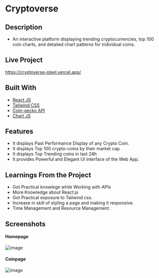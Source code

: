 # Cryptoverse

## Description 
- An interactive platform displaying trending cryptocurrencies, top 100 coin charts, and detailed chart patterns for individual coins.

## Live Project
https://cryptoverse-steel.vercel.app/

## Built With
- [React JS](https://reactjs.org/)
- [Tailwind CSS](https://tailwindcss.com/)
- [Coin-gecko API](https://www.coingecko.com/en/api)
- [Chart JS](https://reactchartjs.github.io/react-chartjs-2/#/)

## Features
- It displays Past Performance Display of any Crypto Coin.
- It displays Top 100 crypto-coins by their market cap
- It displays Top Trending coins in last 24h
- It provides Powerful and Elegant UI interface of the Web App. 

## Learnings From the Project
- Got Practical knowlege while Working with APIs
- More Knowledge about React.js
- Got Practical exposure to Tailwind css.
- Increase in skill of styling a page and making it responsive.
- Time Management and Resource Management.

## Screenshots
#### Homepage
![image](https://user-images.githubusercontent.com/78155393/227704336-9f8d89a5-4e18-4e66-9772-311fdcedd880.png)
#### Coinpage
![image](https://user-images.githubusercontent.com/78155393/227704313-b9134990-7be2-41df-936e-49e02faa02cd.png)

